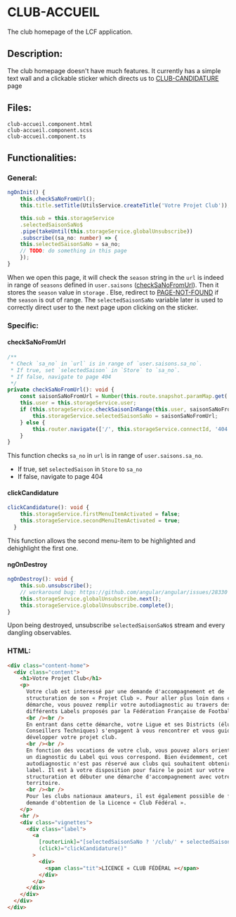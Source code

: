 # CLUB-ACCUEIL

The club homepage of the LCF application.

## Description:

The club homepage doesn't have much features. It currently has a simple text wall and a clickable sticker which directs us to [CLUB-CANDIDATURE](./club-candidature.md) page

## Files:

```ignore
club-accueil.component.html
club-accueil.component.scss
club-accueil.component.ts
```

## Functionalities:

### General:

```ts
ngOnInit() {
    this.checkSaNoFromUrl();
    this.title.setTitle(UtilsService.createTitle('Votre Projet Club'));

    this.sub = this.storageService
    .selectedSaisonSaNo$
    .pipe(takeUntil(this.storageService.globalUnsubscribe))
    .subscribe((sa_no: number) => {
    this.selectedSaisonSaNo = sa_no;
    // TODO: do something in this page
    });
}
```

When we open this page, it will check the `season` string in the `url` is indeed in range of `seasons` defined in `user.saisons` ([checkSaNoFromUrl](#checksanofromurl)). Then it stores the `season` value in `storage` . Else, redirect to [PAGE-NOT-FOUND](../shared/page-not-found.md) if the `season` is out of range. The `selectedSaisonSaNo` variable later is used to correctly direct user to the next page upon clicking on the sticker.

### Specific:

#### checkSaNoFromUrl

```ts
/**
 * Check `sa_no` in `url` is in range of `user.saisons.sa_no`.
 * If true, set `selectedSaison` in `Store` to `sa_no`.
 * If false, navigate to page 404
 */
private checkSaNoFromUrl(): void {
    const saisonSaNoFromUrl = Number(this.route.snapshot.paramMap.get('sa_no'));
    this.user = this.storageService.user;
    if (this.storageService.checkSaisonInRange(this.user, saisonSaNoFromUrl)) {
        this.storageService.selectedSaisonSaNo = saisonSaNoFromUrl;
    } else {
        this.router.navigate(['/', this.storageService.connectId, '404']);
    }
}
```

This function checks `sa_no` in `url` is in range of `user.saisons.sa_no`.

- If true, set `selectedSaison` in `Store` to `sa_no`
- If false, navigate to page 404

#### clickCandidature

```ts
clickCandidature(): void {
    this.storageService.firstMenuItemActivated = false;
    this.storageService.secondMenuItemActivated = true;
  }
```

This function allows the second menu-item to be highlighted and dehighlight the first one.

#### ngOnDestroy

```ts
ngOnDestroy(): void {
    this.sub.unsubscribe();
    // workaround bug: https://github.com/angular/angular/issues/28330
    this.storageService.globalUnsubscribe.next();
    this.storageService.globalUnsubscribe.complete();
}
```

Upon being destroyed, unsubscribe `selectedSaisonSaNo$` stream and every dangling observables.

### HTML:

```html
<div class="content-home">
  <div class="content">
    <h1>Votre Projet Club</h1>
    <p>
      Votre club est interessé par une demande d'accompagnement et de
      structuration de son « Projet Club ». Pour aller plus loin dans cette
      démarche, vous pouvez remplir votre autodiagnostic au travers des
      différents Labels proposés par la Fédération Française de Football.
      <br /><br />
      En entrant dans cette démarche, votre Ligue et ses Districts (élus et
      Conseillers Techniques) s'engagent à vous rencontrer et vous guident pour
      développer votre projet club.
      <br /><br />
      En fonction des vocations de votre club, vous pouvez alors orienter vers
      un diagnostic du Label qui vous correspond. Bien évidemment, cet
      autodiagnostic n'est pas réservé aux clubs qui souhaitent obtenir un
      label. Il est à votre disposition pour faire le point sur votre
      structuration et débuter une démarche d'accompagnement avec votre
      territoire.
      <br /><br />
      Pour les clubs nationaux amateurs, il est également possible de faire une
      demande d'obtention de la Licence « Club Fédéral ».
    </p>
    <hr />
    <div class="vignettes">
      <div class="label">
        <a
          [routerLink]="[selectedSaisonSaNo ? '/club/' + selectedSaisonSaNo + '/lcf' : '/club/']"
          (click)="clickCandidature()"
        >
          <div>
            <span class="tit">LICENCE « CLUB FÉDÉRAL »</span>
          </div>
        </a>
      </div>
    </div>
  </div>
</div>
```
